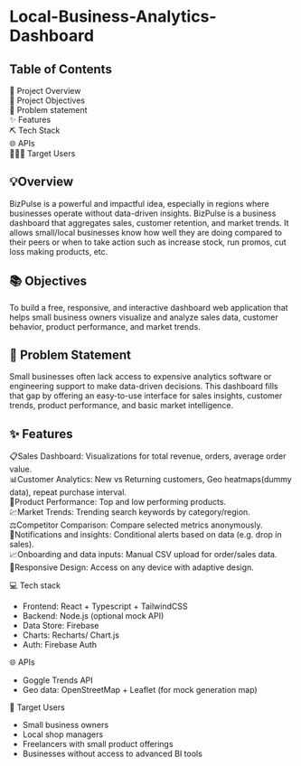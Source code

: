 # Local-Business-Analytics-Dashboard

## Table of Contents

📝 Project Overview  
🎯 Project Objectives  
🤔 Problem statement  
✨ Features  
⛏️ Tech Stack  
🌐 APIs  
🧑‍🤝‍🧑 Target Users

## 💡Overview

BizPulse is a powerful and impactful idea, especially in regions where businesses operate without data-driven insights. BizPulse is a business dashboard that aggregates sales, customer retention, and market trends. It allows small/local businesses know how well they are doing compared to their peers or when to take action such as increase stock, run promos, cut loss making products, etc.

## 📚 Objectives

To build a free, responsive, and interactive dashboard web application that helps small business owners visualize and analyze sales data, customer behavior, product performance, and market trends.

## 📄 Problem Statement

Small businesses often lack access to expensive analytics software or engineering support to make data-driven decisions. This dashboard fills that gap by offering an easy-to-use interface for sales insights, customer trends, product performance, and basic market intelligence.

## ✨ Features

📋Sales Dashboard: Visualizations for total revenue, orders, average order value.  
📊Customer Analytics: New vs Returning customers, Geo heatmaps(dummy data), repeat purchase interval.  
🎯Product Performance: Top and low performing products.  
💹Market Trends: Trending search keywords by category/region.  
⚖️Competitor Comparison: Compare selected metrics anonymously.  
💬Notifications and insights: Conditional alerts based on data (e.g. drop in sales).  
📈Onboarding and data inputs: Manual CSV upload for order/sales data.  
📱Responsive Design: Access on any device with adaptive design.

💻 Tech stack

- Frontend: React + Typescript + TailwindCSS
- Backend: Node.js (optional mock API)
- Data Store: Firebase
- Charts: Recharts/ Chart.js
- Auth: Firebase Auth

🌐 APIs

- Goggle Trends API
- Geo data: OpenStreetMap + Leaflet (for mock generation map)

👥 Target Users

- Small business owners
- Local shop managers
- Freelancers with small product offerings
- Businesses without access to advanced BI tools
